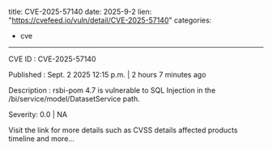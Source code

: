  
title: CVE-2025-57140
date: 2025-9-2
lien: "https://cvefeed.io/vuln/detail/CVE-2025-57140"
categories:
  - cve
---

CVE ID : CVE-2025-57140

Published :  Sept. 2
2025
12:15 p.m. | 2 hours
7 minutes ago

Description : rsbi-pom 4.7 is vulnerable to SQL Injection in the /bi/service/model/DatasetService path.

Severity: 0.0 | NA

Visit the link for more details
such as CVSS details
affected products
timeline
and more...
